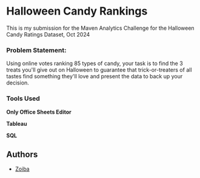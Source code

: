 
# Halloween Candy Rankings

This is my submission for the Maven Analytics Challenge for the Halloween Candy Ratings Dataset, Oct 2024

### Problem Statement: 
 
Using online votes ranking 85 types of candy, your task is to find the 3 treats you'll give out on Halloween to guarantee that trick-or-treaters of all tastes find something they'll love and present the data to back up your decision.


### Tools Used

**Only Office Sheets Editor**

**Tableau**

**SQL**

## Authors

- [Zoiba](https://github.com/abioz-aiz)
